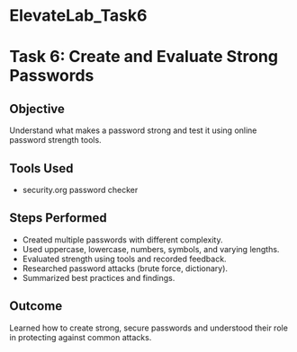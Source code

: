 # ElevateLab_Task6
# Task 6: Create and Evaluate Strong Passwords

## Objective
Understand what makes a password strong and test it using online password strength tools.

## Tools Used
- security.org password checker

## Steps Performed
- Created multiple passwords with different complexity.
- Used uppercase, lowercase, numbers, symbols, and varying lengths.
- Evaluated strength using tools and recorded feedback.
- Researched password attacks (brute force, dictionary).
- Summarized best practices and findings.

## Outcome
Learned how to create strong, secure passwords and understood their role in protecting against common attacks.
